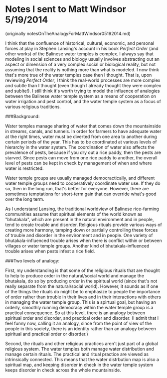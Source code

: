 Notes I sent to Matt Windsor 5/19/2014
====
(originally notesOnTheAnalogyForMattWindsor05192014.md)

I think that the confluence of historical, cultural, economic, and
personal forces at play in Stephen Lansing's account in his book
_Perfect Order_ (and other works) of the Balinese water temples is
complex.  I always say that modeling in social sciences and biology
usually involves abstracting out an aspect or dimension of a very
complex social or biological reality, but not assuming that the
reality is nothing more than what is modeled.  I now think that's more
true of the water temples case then I thought.  That is, upon
reviewing _Perfect Order_, I think the real-world processes are more
complex and subtle than I thought (even though I already thought they
were complex and sublte!).  I still think it's worth trying to model
the influence of  analogies between the Balinese water temple system as a
means of cooperation on water irrigation and pest control, and the
water temple system as a focus of various religious traditions.

###Background:

Water temples manage sharing of water that comes down the mountainside
in streams, canals, and tunnels.  In order for farmers to have adequate
water at the right times, water must be diverted from one area to
another during certain periods of the year.  This has to be coordinated
at various levels of hierarchy in the water system.  The coordination
of water also affects the prevalence of pests, because if you dry out
a rice paddy, then the pests are starved.  Since pests can move from
one rice paddy to another, the overall level of pests can be kept in
check by management of when and where water is restricted.

Water temple groups are usually managed democractically, and
different water temple groups need to cooperatively coordinate water
use.  If they do so, then in the long run, that's better for everyone.
However, there are sometimes temptations for short-term gain that can
override what's good over the long term.

As I understand Lansing, the traditional worldview of Balinese
rice-farming communities assume that spiritual elements of the world
known as "bhutakala", which are present in the natural environment and
in people, tend to create trouble and disorder.  Religious rituals
provide various ways of creating more harmony, tamping down or partially
controlling these forces of trouble and disorder in the environment and
in people.  One variety of bhutakala-influenced trouble arises when
there is conflict within or between villages or water temple groups.
Another kind of bhutakala-influenced trouble arises when pests infest a
rice field.

###Two levels of analogy:

First, my understanding is that some of the religious rituals that are
thought to help to produce order in the natural/social world and manage
the bhutakala, do so by producing order in the spiritual world (since
that's not really separate from the natural/social world).  However, it
sounds as if one of the things the rituals do might be to emphasize to
people the importance of order rather than trouble in their lives and in
their interactions with others in managing the water temple group.  This
is a spirtual goal, but having an orderly, smoothly running democracy
within the water temple group is a practical consequence.  So at this
level, there is an analogy between spiritual order and disorder, and
practical order and disorder.  (I admit that I feel funny now, calling
it an analogy, since from the point of view of the people in this
society, there is an identity rather than an analogy between spiritual
and practical order or disorder.)

Second, the rituals and other religious practices aren't just part of
a global religious system.  The water temples both manage water
distribution and manage certain rituals.  The practical and ritual
practice are viewed as intrinsically connected.  This means that the
water distrbution map is also a spiritual map, and keeping disorder in
check in the water temple system keeps disorder in check across the
whole mountainside.
